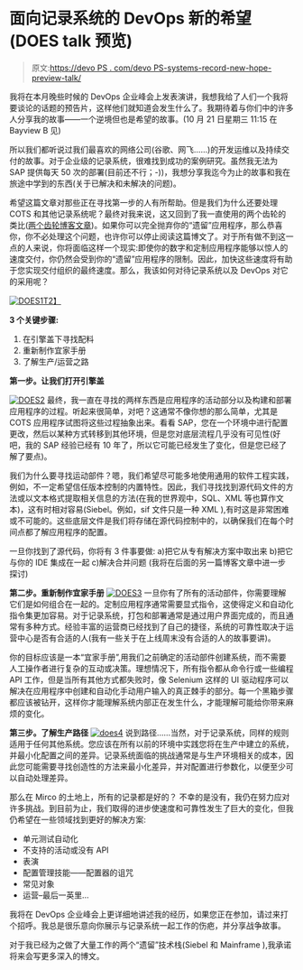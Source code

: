# 面向记录系统的 DevOps 新的希望(DOES talk 预览)

> 原文:[https://devo PS . com/devo PS-systems-record-new-hope-preview-talk/](https://devops.com/devops-systems-record-new-hope-preview-talk/)

我将在本月晚些时候的 DevOps 企业峰会上发表演讲，我想我给了人们一个我将要谈论的话题的预告片，这样他们就知道会发生什么了。我期待着与你们中的许多人分享我的故事——一个逆境但也是希望的故事。(10 月 21 日星期三 11:15 在 Bayview B 见)

所以我们都听说过我们最喜欢的网络公司(谷歌、网飞……)的开发运维以及持续交付的故事。对于企业级的记录系统，很难找到成功的案例研究。虽然我无法为 SAP 提供每天 50 次的部署(目前还不行；-))，我想分享我迄今为止的故事和我在旅途中学到的东西(关于已解决和未解决的问题)。

希望这篇文章对那些正在寻找第一步的人有所帮助。但是我们为什么还要处理 COTS 和其他记录系统呢？最终对我来说，这又回到了我一直使用的两个齿轮的类比([两个齿轮博客文章](http://notafactoryanymore.com/2015/01/28/how-to-support-multi-speed-it-with-devops-and-agile/))。如果你可以完全抛弃你的“遗留”应用程序，那么恭喜你，你不必处理这个问题，也许你可以停止阅读这篇博文了。对于所有做不到这一点的人来说，你将面临这样一个现实:即使你的数字和定制应用程序能够以惊人的速度交付，你仍然会受到你的“遗留”应用程序的限制。因此，加快这些速度将有助于您实现交付组织的最终速度。那么，我该如何对待记录系统以及 DevOps 对它的采用呢？

[![DOES1](../Images/05dd3f0d2e279257863b042d463e44ea.png)T2】](https://devops.com/wp-content/uploads/2015/10/DOES1.png)

**3 个关键步骤:**

1.  在引擎盖下寻找配料
2.  重新制作宜家手册
3.  了解生产/运营之路

**第一步。让我们打开引擎盖**

[![DOES2](../Images/63d4be22dfb6f0241a1cf882fe8e7f71.png)](https://devops.com/wp-content/uploads/2015/10/DOES2.png) 最终，我一直在寻找的两样东西是应用程序的活动部分以及构建和部署应用程序的过程。听起来很简单，对吧？这通常不像你想的那么简单，尤其是 COTS 应用程序试图将这些过程抽象出来。看看 SAP，您在一个环境中进行配置更改，然后以某种方式转移到其他环境，但是您对底层流程几乎没有可见性(好吧，我的 SAP 经验已经有 10 年了，所以它可能已经发生了变化，但是您已经了解了要点)。

我们为什么要寻找运动部件？嗯，我们希望尽可能多地使用通用的软件工程实践，例如，不一定希望信任版本控制的内置特性。因此，我们寻找找到源代码文件的方法或以文本格式提取相关信息的方法(在我的世界观中，SQL、XML 等也算作文本)，这有时相对容易(Siebel。例如，sif 文件只是一种 XML ),有时这是非常困难或不可能的。这些底层文件是我们将存储在源代码控制中的，以确保我们在每个时间点都了解应用程序的配置。

一旦你找到了源代码，你将有 3 件事要做:
a)把它从专有解决方案中取出来
b)把它与你的 IDE
集成在一起 c)解决合并问题
(我将在后面的另一篇博客文章中进一步探讨)

**第二步。重新制作宜家手册**
[![DOES3](../Images/41184051f790b3dcb5c2e21d9ade395f.png)](https://devops.com/wp-content/uploads/2015/10/DOES3.png) 一旦你有了所有的活动部件，你需要理解它们是如何组合在一起的。定制应用程序通常需要显式指令，这使得定义和自动化指令集更加容易。对于记录系统，打包和部署通常是通过用户界面完成的，而且通常有多种方式。经验丰富的运营商已经找到了自己的捷径，系统的可靠性取决于运营中心是否有合适的人(我有一些关于在上线周末没有合适的人的故事要讲)。

你的目标应该是一本“宜家手册”,用我们之前确定的活动部件创建系统，而不需要人工操作者进行复杂的互动或决策。理想情况下，所有指令都从命令行或一些编程 API 工作，但是当所有其他方式都失败时，像 Selenium 这样的 UI 驱动程序可以解决在应用程序中创建和自动化手动用户输入的真正棘手的部分。每一个黑箱步骤都应该被钻开，这样你才能理解系统内部正在发生什么，才能理解可能给你带来麻烦的变化。

**第三步。了解生产路径**
[![does4](../Images/4dc0d0d5bdd59f337fb4d65659f17908.png)](https://devops.com/wp-content/uploads/2015/10/does4.jpg) 说到路径……当然，对于记录系统，同样的规则适用于任何其他系统。您应该在所有以前的环境中实践您将在生产中建立的系统，并最小化配置之间的差异。记录系统面临的挑战通常是与生产环境相关的成本，因此您可能需要寻找创造性的方法来最小化差异，并对配置进行参数化，以便至少可以自动处理差异。

那么在 Mirco 的土地上，所有的记录都是好的？
不幸的是没有，我仍在努力应对许多挑战。到目前为止，我们取得的进步使速度和可靠性发生了巨大的变化，但我仍希望在一些领域找到更好的解决方案:

*   单元测试自动化
*   不支持的活动或没有 API
*   表演
*   配置管理技能——配置器的诅咒
*   常见对象
*   运营–最后一英里…

我将在 DevOps 企业峰会上更详细地讲述我的经历，如果您正在参加，请过来打个招呼。我总是很乐意向你展示与记录系统一起工作的伤疤，并分享战争故事。

对于我已经为之做了大量工作的两个“遗留”技术栈(Siebel 和 Mainframe ),我承诺将来会写更多深入的博文。
